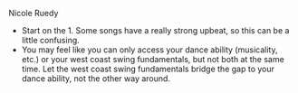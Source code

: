 Nicole Ruedy

* Start on the 1.  Some songs have a really strong upbeat, so this can be a little confusing.
* You may feel like you can only access your dance ability (musicality, etc.) or your west coast
  swing fundamentals, but not both at the same time.  Let the west coast swing fundamentals
  bridge the gap to your dance ability, not the other way around.
